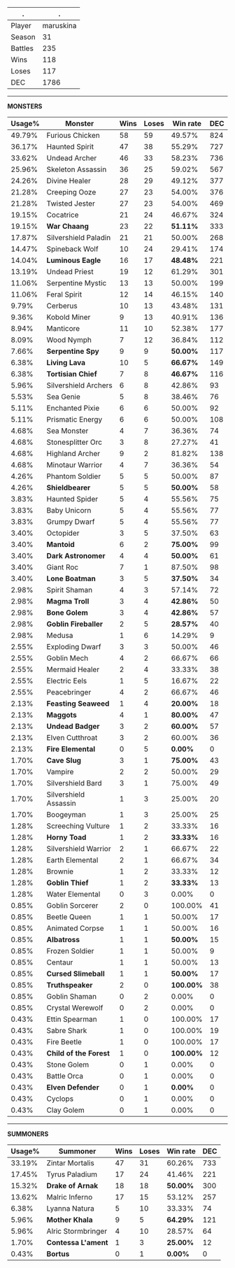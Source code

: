 .|.
|-|-
Player|maruskina
Season|31
Battles|235
Wins|118
Loses|117
DEC|1786

---
**MONSTERS**

Usage%|Monster|Wins|Loses|Win rate|DEC|
-|-|-|-|-|-|
49.79%|Furious Chicken|58|59|49.57%|824|
36.17%|Haunted Spirit|47|38|55.29%|727|
33.62%|Undead Archer|46|33|58.23%|736|
25.96%|Skeleton Assassin|36|25|59.02%|567|
24.26%|Divine Healer|28|29|49.12%|377|
21.28%|Creeping Ooze|27|23|54.00%|376|
21.28%|Twisted Jester|27|23|54.00%|469|
19.15%|Cocatrice|21|24|46.67%|324|
19.15%|**War Chaang**|23|22|**51.11%**|333|
17.87%|Silvershield Paladin|21|21|50.00%|268|
14.47%|Spineback Wolf|10|24|29.41%|174|
14.04%|**Luminous Eagle**|16|17|**48.48%**|221|
13.19%|Undead Priest|19|12|61.29%|301|
11.06%|Serpentine Mystic|13|13|50.00%|199|
11.06%|Feral Spirit|12|14|46.15%|140|
9.79%|Cerberus|10|13|43.48%|131|
9.36%|Kobold Miner|9|13|40.91%|136|
8.94%|Manticore|11|10|52.38%|177|
8.09%|Wood Nymph|7|12|36.84%|112|
7.66%|**Serpentine Spy**|9|9|**50.00%**|117|
6.38%|**Living Lava**|10|5|**66.67%**|149|
6.38%|**Tortisian Chief**|7|8|**46.67%**|116|
5.96%|Silvershield Archers|6|8|42.86%|93|
5.53%|Sea Genie|5|8|38.46%|76|
5.11%|Enchanted Pixie|6|6|50.00%|92|
5.11%|Prismatic Energy|6|6|50.00%|108|
4.68%|Sea Monster|4|7|36.36%|74|
4.68%|Stonesplitter Orc|3|8|27.27%|41|
4.68%|Highland Archer|9|2|81.82%|138|
4.68%|Minotaur Warrior|4|7|36.36%|54|
4.26%|Phantom Soldier|5|5|50.00%|87|
4.26%|**Shieldbearer**|5|5|**50.00%**|58|
3.83%|Haunted Spider|5|4|55.56%|75|
3.83%|Baby Unicorn|5|4|55.56%|77|
3.83%|Grumpy Dwarf|5|4|55.56%|77|
3.40%|Octopider|3|5|37.50%|63|
3.40%|**Mantoid**|6|2|**75.00%**|99|
3.40%|**Dark Astronomer**|4|4|**50.00%**|61|
3.40%|Giant Roc|7|1|87.50%|98|
3.40%|**Lone Boatman**|3|5|**37.50%**|34|
2.98%|Spirit Shaman|4|3|57.14%|72|
2.98%|**Magma Troll**|3|4|**42.86%**|50|
2.98%|**Bone Golem**|3|4|**42.86%**|57|
2.98%|**Goblin Fireballer**|2|5|**28.57%**|40|
2.98%|Medusa|1|6|14.29%|9|
2.55%|Exploding Dwarf|3|3|50.00%|46|
2.55%|Goblin Mech|4|2|66.67%|66|
2.55%|Mermaid Healer|2|4|33.33%|38|
2.55%|Electric Eels|1|5|16.67%|22|
2.55%|Peacebringer|4|2|66.67%|46|
2.13%|**Feasting Seaweed**|1|4|**20.00%**|18|
2.13%|**Maggots**|4|1|**80.00%**|47|
2.13%|**Undead Badger**|3|2|**60.00%**|57|
2.13%|Elven Cutthroat|3|2|60.00%|36|
2.13%|**Fire Elemental**|0|5|**0.00%**|0|
1.70%|**Cave Slug**|3|1|**75.00%**|43|
1.70%|Vampire|2|2|50.00%|29|
1.70%|Silvershield Bard|3|1|75.00%|49|
1.70%|Silvershield Assassin|1|3|25.00%|20|
1.70%|Boogeyman|1|3|25.00%|25|
1.28%|Screeching Vulture|1|2|33.33%|16|
1.28%|**Horny Toad**|1|2|**33.33%**|16|
1.28%|Silvershield Warrior|2|1|66.67%|22|
1.28%|Earth Elemental|2|1|66.67%|34|
1.28%|Brownie|1|2|33.33%|12|
1.28%|**Goblin Thief**|1|2|**33.33%**|13|
1.28%|Water Elemental|0|3|0.00%|0|
0.85%|Goblin Sorcerer|2|0|100.00%|41|
0.85%|Beetle Queen|1|1|50.00%|17|
0.85%|Animated Corpse|1|1|50.00%|16|
0.85%|**Albatross**|1|1|**50.00%**|15|
0.85%|Frozen Soldier|1|1|50.00%|9|
0.85%|Centaur|1|1|50.00%|13|
0.85%|**Cursed Slimeball**|1|1|**50.00%**|17|
0.85%|**Truthspeaker**|2|0|**100.00%**|38|
0.85%|Goblin Shaman|0|2|0.00%|0|
0.85%|Crystal Werewolf|0|2|0.00%|0|
0.43%|Ettin Spearman|1|0|100.00%|17|
0.43%|Sabre Shark|1|0|100.00%|19|
0.43%|Fire Beetle|1|0|100.00%|17|
0.43%|**Child of the Forest**|1|0|**100.00%**|12|
0.43%|Stone Golem|0|1|0.00%|0|
0.43%|Battle Orca|0|1|0.00%|0|
0.43%|**Elven Defender**|0|1|**0.00%**|0|
0.43%|Cyclops|0|1|0.00%|0|
0.43%|Clay Golem|0|1|0.00%|0|

---
**SUMMONERS**

Usage%|Summoner|Wins|Loses|Win rate|DEC|
-|-|-|-|-|-|
33.19%|Zintar Mortalis|47|31|60.26%|733|
17.45%|Tyrus Paladium|17|24|41.46%|221|
15.32%|**Drake of Arnak**|18|18|**50.00%**|300|
13.62%|Malric Inferno|17|15|53.12%|257|
6.38%|Lyanna Natura|5|10|33.33%|74|
5.96%|**Mother Khala**|9|5|**64.29%**|121|
5.96%|Alric Stormbringer|4|10|28.57%|64|
1.70%|**Contessa L'ament**|1|3|**25.00%**|12|
0.43%|**Bortus**|0|1|**0.00%**|0|
